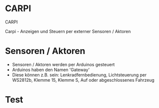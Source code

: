 # CARPI
CARPI

Carpi - Anzeigen und Steuern per externer Sensoren / Aktoren

# Sensoren / Aktoren
 - Sensoren / Aktoren werden per Arduinos gesteuert
 - Arduinos haben den Namen 'Gateway' 
 - Diese können z.B. sein: Lenkradfernbedienung, Lichtsteuerung per WS2812b, Klemme 15, Klemme S, Auf oder abgeschlossenes Fahrzeug

# Test 